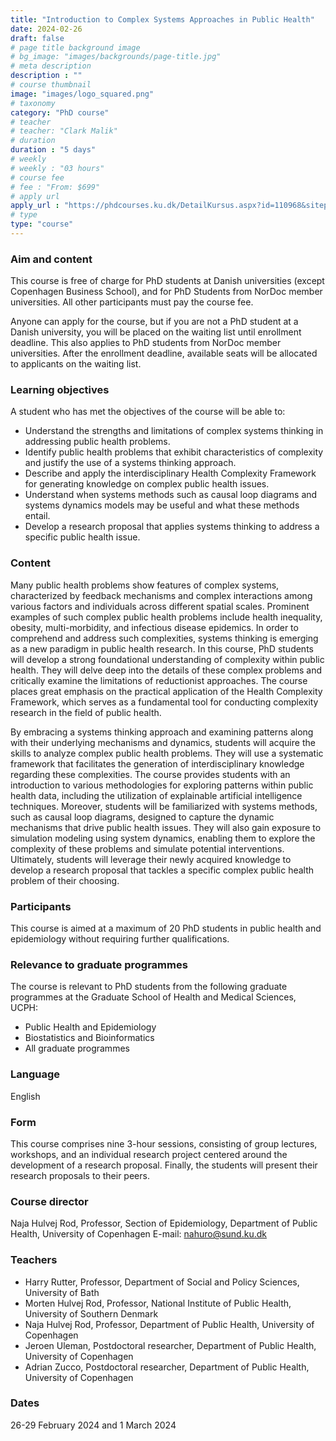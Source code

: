 ```yaml
---
title: "Introduction to Complex Systems Approaches in Public Health"
date: 2024-02-26
draft: false
# page title background image
# bg_image: "images/backgrounds/page-title.jpg"
# meta description
description : ""
# course thumbnail
image: "images/logo_squared.png"
# taxonomy
category: "PhD course"
# teacher
# teacher: "Clark Malik"
# duration
duration : "5 days"
# weekly
# weekly : "03 hours"
# course fee
# fee : "From: $699"
# apply url
apply_url : "https://phdcourses.ku.dk/DetailKursus.aspx?id=110968&sitepath=SUND"
# type
type: "course"
---
```


### Aim and content
This course is free of charge for PhD students at Danish universities (except Copenhagen Business School), and for PhD Students from NorDoc member universities. All other participants must pay the course fee.

Anyone can apply for the course, but if you are not a PhD student at a Danish university, you will be placed on the waiting list until enrollment deadline. This also applies to PhD students from NorDoc member universities. After the enrollment deadline, available seats will be allocated to applicants on the waiting list.

### Learning objectives
A student who has met the objectives of the course will be able to:

- Understand the strengths and limitations of complex systems thinking in addressing public health problems.
- Identify public health problems that exhibit characteristics of complexity and justify the use of a systems thinking approach.
- Describe and apply the interdisciplinary Health Complexity Framework for generating knowledge on complex public health issues.
- Understand when systems methods such as causal loop diagrams and systems dynamics models may be useful and what these methods entail.
- Develop a research proposal that applies systems thinking to address a specific public health issue.

### Content
Many public health problems show features of complex systems, characterized by feedback mechanisms and complex interactions among various factors and individuals across different spatial scales. Prominent examples of such complex public health problems include health inequality, obesity, multi-morbidity, and infectious disease epidemics. In order to comprehend and address such complexities, systems thinking is emerging as a new paradigm in public health research.
In this course, PhD students will develop a strong foundational understanding of complexity within public health. They will delve deep into the details of these complex problems and critically examine the limitations of reductionist approaches. The course places great emphasis on the practical application of the Health Complexity Framework, which serves as a fundamental tool for conducting complexity research in the field of public health.

By embracing a systems thinking approach and examining patterns along with their underlying mechanisms and dynamics, students will acquire the skills to analyze complex public health problems. They will use a systematic framework that facilitates the generation of interdisciplinary knowledge regarding these complexities. The course provides students with an introduction to various methodologies for exploring patterns within public health data, including the utilization of explainable artificial intelligence techniques. Moreover, students will be familiarized with systems methods, such as causal loop diagrams, designed to capture the dynamic mechanisms that drive public health issues. They will also gain exposure to simulation modeling using system dynamics, enabling them to explore the complexity of these problems and simulate potential interventions. Ultimately, students will leverage their newly acquired knowledge to develop a research proposal that tackles a specific complex public health problem of their choosing.

### Participants
This course is aimed at a maximum of 20 PhD students in public health and epidemiology without requiring further qualifications.

### Relevance to graduate programmes
The course is relevant to PhD students from the following graduate programmes at the Graduate School of Health and Medical Sciences, UCPH:
- Public Health and Epidemiology
- Biostatistics and Bioinformatics
- All graduate programmes

### Language
English

### Form
This course comprises nine 3-hour sessions, consisting of group lectures, workshops, and an individual research project centered around the development of a research proposal. Finally, the students will present their research proposals to their peers.

### Course director
Naja Hulvej Rod, Professor, Section of Epidemiology, Department of Public Health, University of Copenhagen 
E-mail: nahuro@sund.ku.dk

### Teachers
- Harry Rutter, Professor, Department of Social and Policy Sciences, University of Bath
- Morten Hulvej Rod, Professor, National Institute of Public Health, University of Southern Denmark
- Naja Hulvej Rod, Professor, Department of Public Health, University of Copenhagen
- Jeroen Uleman, Postdoctoral researcher, Department of Public Health, University of Copenhagen
- Adrian Zucco, Postdoctoral researcher, Department of Public Health, University of Copenhagen

### Dates
26-29 February 2024 and 1 March 2024